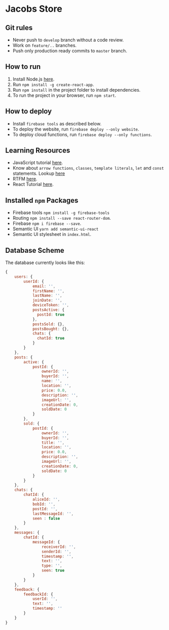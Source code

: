 # Jacobs Store 

## Git rules

- Never push to `develop` branch without a code review.
- Work on `feature/..` branches.
- Push only production ready commits to `master` branch.

## How to run

1. Install Node.js [here](https://nodejs.org/en/).
2. Run `npm install -g create-react-app`.
3. Run `npm install` in the project folder to install dependencies.
4. To run the project in your browser, run `npm start`.

## How to deploy

- Install `firebase tools` as described below.
- To deploy the website, run `firebase deploy --only website`.
- To deploy cloud functions, run `firebase deploy --only functions`.

## Learning Resources

- JavaScript tutorial [here](https://developer.mozilla.org/en-US/docs/Web/JavaScript/A_re-introduction_to_JavaScript).
- Know about `arrow functions`, `classes`, `template literals`, `let` and `const` statements. Lookup [here](https://developer.mozilla.org/en-US/docs/Web/JavaScript/Reference)
- RTFM [here](https://reactjs.org/docs/).
- React Tutorial [here](https://reactjs.org/tutorial/tutorial.html).

## Installed `npm` Packages

- Firebase tools `npm install -g firebase-tools`
- Routing `npm install --save react-router-dom`.
- Firebase `npm i firebase --save`.
- Semantic UI `yarn add semantic-ui-react`
- Semantic UI stylesheet in `index.html`.

## Database Scheme

The database currently looks like this:
```JavaScript
{
    users: {
        userId: {
            email: '',
            firstName: '',
            lastName: '',
            joinDate: '',
            deviceToken: '',
            postsActive: {
              postId: true
            },
            postsSold: {},
            postsBought: {},
            chats: {
              chatId: true
            }
        }
    },
    posts: {
        active: {
            postId: {
                ownerId: '',
                buyerId: '',
                name: '',
                location: '',
                price: 0.0,
                description: '',
                imageUrl: '',
                creationDate: 0,
                soldDate: 0
            }
        },
        sold: {
            postId: {
                ownerId: '',
                buyerId: '',
                title: '',
                location: '',
                price: 0.0,
                description: '',
                imageUrl: '',
                creationDate: 0,
                soldDate: 0
            }
        }
    },
    chats: {
        chatId: {
            aliceId: '',
            bobId: '',
            postId: '',
            lastMessageId: '',
            seen : false
        }
    },
    messages: {
        chatId: {
            messageId: {
                receiverId: '',
                senderId: '',
                timestamp: '',
                text: '',
                type: '',
                seen: true
            }
        }
    },
    feedback: {
        feedbackId: {
            userId: '',
            text: '',
            timestamp: ''
        }
    }
}
```